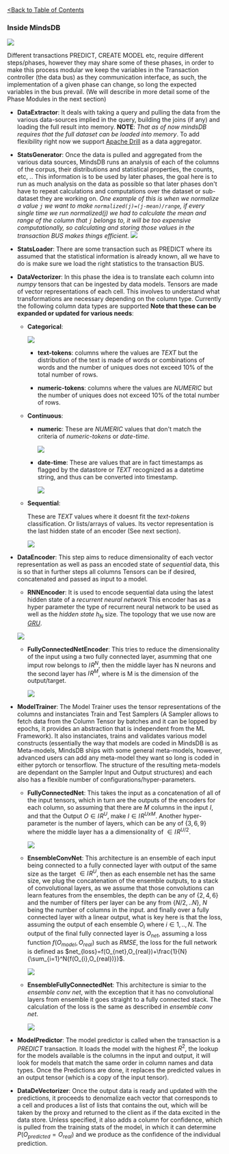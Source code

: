 [<Back to Table of Contents](../README.md)
### Inside MindsDB

![](https://docs.google.com/drawings/d/e/2PACX-1vQPGU3nzH0dwpgjzZ-bb95nJRhYUDYFuTuzIUERoVBGMMZW1ocUA1LAyDCldNKKp5RCw3Wxac21qPP7/pub?w=960&h=252)

Different transactions PREDICT, CREATE MODEL etc, require different
steps/phases, however they may share some of these phases,
in order to make this process modular we keep the variables in the Transaction
controller (the data bus) as they communication interface, as such,
the implementation of a given phase can change, so long the expected
variables in the bus prevail. (We will describe in more detail some of
the Phase Modules in the next section)

* **DataExtractor**: It deals with taking a query and pulling the data from the various data-sources implied in the query, building the joins (if any) and loading the full result into memory. **NOTE**: *That as of now mindsDB requires that the full dataset can be loaded into memory*. To add flexibility right now we support [Apache Drill](https://drill.apache.org/) as a data aggregator.

* **StatsGenerator**: Once the data is pulled and aggregated from the various data sources, MindsDB runs an analysis of each of the columns of the corpus, their distributions and statistical properties, the counts, etc, .. This information is to be used by later phases, the goal here is to run as much analysis on the data as possible so that later phases don't have to repeat calculations and computations over the dataset or sub-dataset they are working on. *One example of this is when we normalize a value ```j``` we want to make ```normalized(j)=(j-mean)/range```, if every single time we run normalized(j) we had to calculate the mean and range of the column that ```j``` belongs to,  it will be too expensive computationally, so calculating and storing those values in the transaction BUS makes things efficient.*
		![](https://docs.google.com/drawings/d/e/2PACX-1vTAJo6Zll3jRg-QpZTu2RkXOL0TQXl5dgBHOZqpD3jsW4frhlWxIqc0Mv1OnKbOXNc1cYMFYXMlJ96U/pub?w=502&h=252)

* **StatsLoader**: There are some transaction such as PREDICT where its assumed that the statistical information is already known, all we have to do is make sure we load the right statistics to the transaction BUS.

* **DataVectorizer**: In this phase the idea is to translate each column into *numpy* tensors that can be ingested by data models. Tensors are made of vector representations of each cell. This involves to understand what transformations are necessary depending on the column type. Currently the following column data types are supported **Note that these can be expanded or updated for various needs**:

	* **Categorical**:

		![](https://docs.google.com/drawings/d/e/2PACX-1vR7PCdT5QCCuQ8pG6pSRc8RfdmkCPnVVrOZNPAA9QTvqluf8e2EQRdSDXutlXho2ymz_OP3LGxo-GxE/pub?w=359)

		* **text-tokens**: columns where the values are *TEXT* but the distribution of the text is made of words or combinations of words and the number of uniques does not exceed 10% of the total number of rows.

		* **numeric-tokens**: columns where the values are *NUMERIC* but the number of uniques does not exceed 10% of the total number of rows.

	* **Continuous**:

		* **numeric**: These are *NUMERIC* values that don't match the criteria of *numeric-tokens* or *date-time*.

			![](https://docs.google.com/drawings/d/e/2PACX-1vQt9FeMEgBMIoEF23NqQcF3D28Vnk-D2z0pXIIjHy1LCt4l9NdBrbJ_koYLCaecCRd2n7fDhYnLX1MN/pub?w=258&h=100)


		* **date-time**: These are values that are in fact timestamps as flagged by the datastore or *TEXT* recognized as a datetime string, and thus can be converted into timestamp.

			![](https://docs.google.com/drawings/d/e/2PACX-1vR8WPzM6V5KaoSP7A8Zsuw4vcnANRfIUI2dgyZf3J688XOys4JARtZqu9e4wAps8j_KVERMUCDAfxdy/pub?w=600&h=130)

	* **Sequential**:

		These are *TEXT* values where it doesnt fit the *text-tokens* classification. Or lists/arrays of values. Its vector representation is the last hidden state of an encoder (See next section).

		![](https://docs.google.com/drawings/d/e/2PACX-1vQGvf3up825nlRlCyEOn0T9hfvup7QQUFRp_55u5aRWVbPE1G75pEa3ZWD7x-NntSbZDgqhIgBEmvTZ/pub?w=416&h=102)





* **DataEncoder**: This step aims to reduce dimensionality of each vector representation as well as pass an encoded state of *sequential* data, this is so that in further steps all columns Tensors can be if desired, concatenated and passed as input to a model.

	* **RNNEncoder**: It is used to encode sequential data using the latest hidden state of a *recurrent neural network* This encoder has as a hyper parameter the type of recurrent neural network to be used as well as the *hidden state* $h_N$ size. The topology that we use now are [*GRU*](https://towardsdatascience.com/understanding-gru-networks-2ef37df6c9be).

	![](https://docs.google.com/drawings/d/e/2PACX-1vRcEvtzTVhA-7GYGlVMGh37Qg2hbmHTZtTy5j8qUTtiXVSBKQEFmAoy_f8FrAlXLlQbCfO2crzYetd1/pub?w=795&h=130)

	* **FullyConnectedNetEncoder**: This tries to reduce the dimensionality of the input using a two fully connected layer, asumming that one imput row belongs to $I\!R^N$, then the middle layer has N neurons and the second layer has $I\!R^M$, where is M is the dimension of the output/target.

		![](https://docs.google.com/drawings/d/e/2PACX-1vQET8k9-wBDsAZJQiS0E4xnOnk23TrBUAyPO8OZTC8T_f9QZyUqogbf9T59fbrdvwU_Os3_nX8GGZBG/pub?w=776&h=150)

* **ModelTrainer**: The Model Trainer uses the tensor representations of the columns and instanciates Train and Test Samplers (A Sampler allows to fetch data from the Column Tensor by batches and it can be lopped by epochs, it provides an abstraction that is independent from the ML Framework). It also instanciates, trains and validates various model constructs (essentially the way that models are coded in MindsDB is as Meta-models, MindsDB ships with some general meta-models, however, advanced users can add any meta-model they want so long is coded in either pytorch or tensorflow. The structure of the resulting  meta-models are dependant on the Sampler Input and Output structures) and each also has a flexible number of configurations/hyper-parameters.

	* **FullyConnectedNet**: This takes the input as a concatenation of all of the input tensors, which in turn are the outputs of the encoders for each column, so assuming that there are $M$ columns in the input $I$, and that the Output $O \in I\!R^U$, make $I \in I\!R^{UxM}$. Another hyper-parameter is the number of layers, which can be any of {$3,6,9$} where the middle layer has a a dimensionality of $\in I\!R^{U/2}$.

		![](https://docs.google.com/drawings/d/e/2PACX-1vQtENZgP1MmKKy9jpRzbUfVxXrnltyuoyvo5yjdF6aB85VI9DRoPKuvxThgamwZ8Iaueomo8r14BkzB/pub?h=250)

	* **EnsembleConvNet**: This architecture is an ensemble of each input being connected to a fully connected layer with output of the same size as the target $\in I\!R^U$, then as each ensemble net has the same size, we plug the concatenation of the ensemble outputs, to a stack of convolutional layers, as we assume that those convolutions can learn features from the ensembles, the depth can be any of {$2,4,6$} and the number of filters per layer can be any from {$N/2,..N$}, $N$ being the number of columns in the input. and finally over a fully connected layer with a linear output, what is key here is that the loss, assuming the output of each ensemble $O_{i}$ where $i \in {1,..,N}$. The output of the final fully connected layer is $O_{net}$, assuming a loss function $f(O_{model}, O_{real})$ such as $RMSE$, the loss for the full network is defined as $net_{loss}=f(O_{net},O_{real})+\frac{1}{N}{\sum_{i=1}^N{f(O_{i},O_{real})}}$.

		![](https://docs.google.com/drawings/d/e/2PACX-1vT3nWCGidpxgbidLyzopKqYbCVdbP6kphUl4Pa8SxvrnZJJQp_Ots_FD1sxyEvo_ADi_wzT1X8wojpa/pub?w=859&h=605)

	* **EnsembleFullyConnectedNet**: This architecture is simiar to the *ensemble conv net*, with the exception that it has no convolutional layers from ensemble it goes straight to a fully connected stack. The calculation of the loss is the same as described in *ensemble conv net*.

		![](https://docs.google.com/drawings/d/e/2PACX-1vSVkBw0t28xaIPF_8UiLmf5vGuArsICKrR-KfylzZKJbexQVo60meRWxas0rU_-9njN9t7xTPraySMn/pub?w=859&h=605)

* **ModelPredictor**: The model predictor is called when the transaction is a *PREDICT* transaction. It loads the model with the highest $R^2$, the lookup for the models available is the columns in the input and output, it will look for models that match the same order in column names and data types. Once the Predictions are done, it replaces the predicted values in an output tensor (which is a copy of the input tensor).  

* **DataDeVectorizer**: Once the output data is ready and updated with the predictions, it proceeds to denomalize each vector that corresponds to a cell and produces a list of lists that contains the out, which will be taken by the proxy and returned to the client as if the data excited in the data store. Unless specified, it also adds a column for confidence, which is pulled from the training stats of the model, in which it can determine $P(O_{predicted}=O_{real})$ and we produce as the confidence of the individual prediction.
